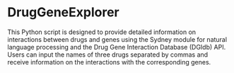 # DrugGeneExplorer
This Python script is designed to provide detailed information on interactions between drugs and genes using the Sydney module for natural language processing and the Drug Gene Interaction Database (DGIdb) API. Users can input the names of three drugs separated by commas and receive information on the interactions with the corresponding genes.
